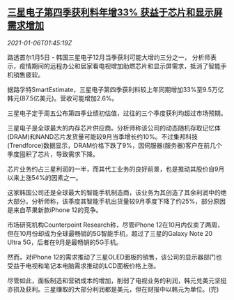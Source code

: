<!--1609897997000-->
[三星电子第四季获利料年增33% 获益于芯片和显示屏需求增加](https://cn.reuters.com/article/samsung-profit-forecast-0105-tues-idCNKBS29B05M)
------

<div><i>2021-01-06T01:45:19Z</i></div><p>路透首尔1月5日 - 韩国三星电子12月当季获利可能大增约三分之一， 分析师表示，疫情期间的远程办公和居家看电视增加助燃芯片和显示屏需求，抵消了智能手机销售疲软。</p><p>据路孚特SmartEstimate，三星电子第四季获利料较上年同期增加33%至9.5万亿韩元(87.5亿美元)。营收可能增加2.6%。</p><p>三星电子定于周五公布第四季业绩初估值，过往的三个季度获利均超过市场预期。</p><p>三星电子是全球最大的内存芯片供应商。分析师称该公司的动态随机存取记忆体(DRAM)和NAND芯片发货量可能较9月当季增长约10%。不过集邦科技(Trendforce)数据显示，DRAM价格下跌了9%，因伺服器(服务器)客户在前几个季度囤积了芯片，导致需求下降。</p><p>芯片业务约占三星利润的一半，而其代工业务的良好前景，也是推动其股价自9月以来上涨54%的因素之一。</p><p>这家韩国公司还是全球最大的智能手机制造商，该业务为其创造了其余利润中的绝大部分。分析师称，该季度其智能手机出货量较9月季度下降了约25%，部分原因是来自苹果新款iPhone 12的竞争。</p><p>市场研究机构Counterpoint Research称，尽管iPhone 12在10月内仅卖了两周，但在10月份却成为全球最畅销的5G智能手机，超过了三星的Galaxy Note 20 Ultra 5G，后者在9月是最畅销的5G手机。</p><p>然而，对iPhone 12的需求推动了三星OLED面板的销售，该公司的显示器部门也受益于电视和笔记本电脑需求推动的LCD面板价格上涨。</p><p>尽管如此，面板制造和营销成本的增加，削弱了电视业务的利润，韩元兑美元坚挺亦损及获利。三星赚取的大部分利润都是美元，但在财报中以韩元为单位。(完)</p>
